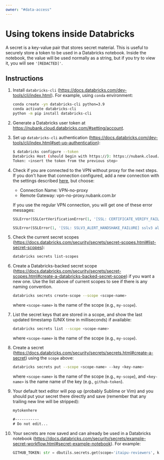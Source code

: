 ```yaml
---
owner: "#data-access"
---
```


# Using tokens inside Databricks

A secret is a key-value pair that stores secret material. This is useful to securely store a token
to be used in a Databricks notebook. Inside the notebook, the value will be used normally as a
string, but if you try to view it, you will see `'[REDACTED]'`.

## Instructions

1. Install `databricks-cli` (<https://docs.databricks.com/dev-tools/cli/index.html>). For example,
using `conda` environment:

   ```bash
   conda create -yn databricks-cli python=3.9
   conda activate databricks-cli
   python -m pip install databricks-cli
   ```

1. Generate a Databricks user token at <https://nubank.cloud.databricks.com/#setting/account>.

1. Set up `databricks-cli` authentication (<https://docs.databricks.com/dev-tools/cli/index.html#set-up-authentication>):

   ```bash
   $ databricks configure --token
   Databricks Host (should begin with https://): https://nubank.cloud.databricks.com
   Token: <insert the token from the previous step>
   ```

1. Check if you are connected to the VPN without proxy for the next steps. If you don't have that connection configured, add a new connection with
the settings described [here](https://honey.is/home/#post/849302), but choose:
   - Connection Name: VPN-no-proxy
   - Remote Gateway: vpn-no-proxy.nubank.com.br

   If you use the regular VPN connection, you will get one of these error messages:

   ```python
   SSLError(SSLCertVerificationError(1, '[SSL: CERTIFICATE_VERIFY_FAILED] certificate verify failed: self signed certificate in certificate chain (_ssl.c:1125)')))

   SSLError(SSLError(1, '[SSL: SSLV3_ALERT_HANDSHAKE_FAILURE] sslv3 alert handshake failure (_ssl.c:1125)')))
   ```

1. Check the current secret scopes (<https://docs.databricks.com/security/secrets/secret-scopes.html#list-secret-scopes>):

   ```bash
   databricks secrets list-scopes
   ```

1. Create a Databricks-backed secret scope (<https://docs.databricks.com/security/secrets/secret-scopes.html#create-a-databricks-backed-secret-scope>)
if you want a new one. Use the list above of current scopes to see if there is any naming convention.

   ```bash
   databricks secrets create-scope --scope <scope-name>
   ```

   where `<scope-name>` is the name of the scope (e.g., `my-scope`).

1. List the secret keys that are stored in a scope, and show the last updated timestamp (UNIX time in milliseconds) if available:

   ```bash
   databricks secrets list --scope <scope-name>
   ```

   where `<scope-name>` is the name of the scope (e.g., `my-scope`).

1. Create a secret (<https://docs.databricks.com/security/secrets/secrets.html#create-a-secret>)
using the `scope` above:

   ```bash
   databricks secrets put --scope <scope-name> --key <key-name>
   ```

   where `<scope-name>` is the name of the scope (e.g., `my-scope`), and `<key-name>` is the name name of the key (e.g., `github-token`).

1. Your default text editor will pop up (probably Sublime or Vim) and you should put your secret there directly and save (remember that any trailing new line will be stripped):

   ```txt
   mytokenhere
   
   #-----------
   # Do not edit...
   ```

1. Your secrets are now saved and can already be used in a Databricks notebook (<https://docs.databricks.com/security/secrets/example-secret-workflow.html#secret-example-notebook>).
For example:

   ```python
   GITHUB_TOKEN: str = dbutils.secrets.get(scope='itaipu-reviewers', key='github-token')
   ```

